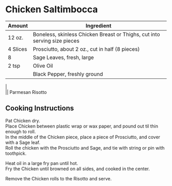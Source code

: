 # Chicken Saltimbocca  
  
|Amount|Ingredient|  
|----|----|  
12 oz. | Boneless, skinless Chicken Breast or Thighs, cut into serving size pieces  
4 Slices | Prosciutto, about 2 oz., cut in half (8 pieces)  
8 | Sage Leaves, fresh, large  
2 tsp | Olive Oil  
|| Black Pepper, freshly ground  
|  
|| Parmesan Risotto  
  
## Cooking Instructions  
  
Pat Chicken dry.  
Place Chicken between plastic wrap or wax paper, and pound out til thin enough to roll.  
In the middle of the Chicken piece, place a piece of Prosciutto, and cover with a Sage leaf.  
Roll the chicken with the Prosciutto and Sage, and tie with string or pin with toothpick.  
  
Heat oil in a large fry pan until hot.  
Fry the Chicken until browned on all sides, and cooked in the center.  
  
Remove the Chicken rolls to the Risotto and serve.  
  